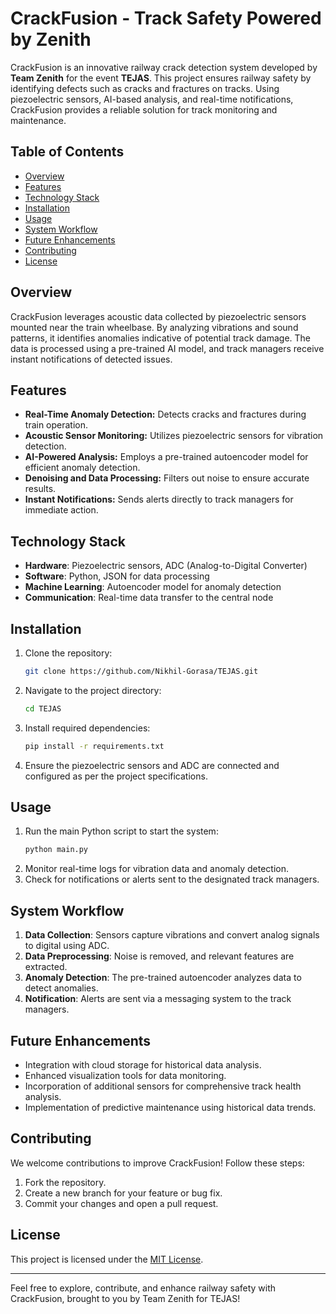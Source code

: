 # CrackFusion - Track Safety Powered by Zenith

CrackFusion is an innovative railway crack detection system developed by **Team Zenith** for the event **TEJAS**. This project ensures railway safety by identifying defects such as cracks and fractures on tracks. Using piezoelectric sensors, AI-based analysis, and real-time notifications, CrackFusion provides a reliable solution for track monitoring and maintenance.

## Table of Contents
- [Overview](#overview)
- [Features](#features)
- [Technology Stack](#technology-stack)
- [Installation](#installation)
- [Usage](#usage)
- [System Workflow](#system-workflow)
- [Future Enhancements](#future-enhancements)
- [Contributing](#contributing)
- [License](#license)

## Overview
CrackFusion leverages acoustic data collected by piezoelectric sensors mounted near the train wheelbase. By analyzing vibrations and sound patterns, it identifies anomalies indicative of potential track damage. The data is processed using a pre-trained AI model, and track managers receive instant notifications of detected issues.

## Features
- **Real-Time Anomaly Detection:** Detects cracks and fractures during train operation.
- **Acoustic Sensor Monitoring:** Utilizes piezoelectric sensors for vibration detection.
- **AI-Powered Analysis:** Employs a pre-trained autoencoder model for efficient anomaly detection.
- **Denoising and Data Processing:** Filters out noise to ensure accurate results.
- **Instant Notifications:** Sends alerts directly to track managers for immediate action.

## Technology Stack
- **Hardware**: Piezoelectric sensors, ADC (Analog-to-Digital Converter)
- **Software**: Python, JSON for data processing
- **Machine Learning**: Autoencoder model for anomaly detection
- **Communication**: Real-time data transfer to the central node

## Installation
1. Clone the repository:
   ```bash
   git clone https://github.com/Nikhil-Gorasa/TEJAS.git
   ```
2. Navigate to the project directory:
   ```bash
   cd TEJAS
   ```
3. Install required dependencies:
   ```bash
   pip install -r requirements.txt
   ```
4. Ensure the piezoelectric sensors and ADC are connected and configured as per the project specifications.

## Usage
1. Run the main Python script to start the system:
   ```bash
   python main.py
   ```
2. Monitor real-time logs for vibration data and anomaly detection.
3. Check for notifications or alerts sent to the designated track managers.

## System Workflow
1. **Data Collection**: Sensors capture vibrations and convert analog signals to digital using ADC.
2. **Data Preprocessing**: Noise is removed, and relevant features are extracted.
3. **Anomaly Detection**: The pre-trained autoencoder analyzes data to detect anomalies.
4. **Notification**: Alerts are sent via a messaging system to the track managers.

## Future Enhancements
- Integration with cloud storage for historical data analysis.
- Enhanced visualization tools for data monitoring.
- Incorporation of additional sensors for comprehensive track health analysis.
- Implementation of predictive maintenance using historical data trends.

## Contributing
We welcome contributions to improve CrackFusion! Follow these steps:
1. Fork the repository.
2. Create a new branch for your feature or bug fix.
3. Commit your changes and open a pull request.

## License
This project is licensed under the [MIT License](LICENSE).

---
Feel free to explore, contribute, and enhance railway safety with CrackFusion, brought to you by Team Zenith for TEJAS!

